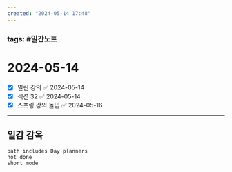 ```yaml
---
created: "2024-05-14 17:48"
---
```


### tags: #일간노트
  
# 2024-05-14 
- [x] 밀린 강의 ✅ 2024-05-14
- [x] 섹션 32 ✅ 2024-05-14
- [x] 스프링 강의 돌입 ✅ 2024-05-16
---  
## 일감 감옥  
```tasks  
path includes Day planners
not done  
short mode  
```